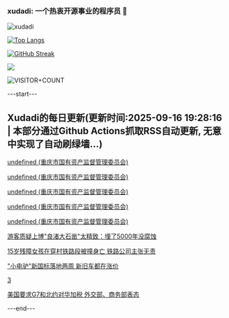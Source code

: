 ### xudadi: 一个热衷开源事业的程序员 👋

![xudadi](https://github-readme-stats-git-masterorgs-github-readme-stats-team.vercel.app/api?username=xudadi)

[![Top Langs](https://github-readme-stats.vercel.app/api/top-langs/?username=xudadi)](https://github.com/anuraghazra/github-readme-stats)

[![GitHub Streak](https://streak-stats.demolab.com?user=xudadi&locale=zh_Hans)](https://git.io/streak-stats)

![](https://raw.githubusercontent.com/xudadi/xudadi/main/assets/github-contribution-grid-snake.svg)

![VISITOR+COUNT](https://komarev.com/ghpvc/?username=xudadi&label=VISITOR+COUNT)


---start---

## Xudadi的每日更新(更新时间:2025-09-16 19:28:16 | 本部分通过Github Actions抓取RSS自动更新, 无意中实现了自动刷绿墙...)

[undefined (重庆市国有资产监督管理委员会)](https://dadilab.github.io/feeds/all.xml)

[undefined (重庆市国有资产监督管理委员会)](https://dadilab.github.io/feeds/all.xml)

[undefined (重庆市国有资产监督管理委员会)](https://dadilab.github.io/feeds/all.xml)

[undefined (重庆市国有资产监督管理委员会)](https://dadilab.github.io/feeds/all.xml)

[undefined (重庆市国有资产监督管理委员会)](https://dadilab.github.io/feeds/all.xml)

[游客质疑上博"良渚大石凿"太精致：埋了5000年没腐蚀](https://m.163.com/news/article/K9HANOGC051492LM.html)

[15岁残障女孩在穿村铁路段被撞身亡 铁路公司主张无责](https://m.163.com/news/article/K9H9H3HE051492T3.html)

["小电驴"新国标落地两周 新旧车都在涨价](https://m.163.com/news/article/K9H143AO0511U82T.html)

[3](https://m.163.com/touch/news/sub/domestic)

[美国要求G7和北约对华加税 外交部、商务部表态](https://m.163.com/news/article/K9GVB9HQ0519DDQ2.html)

---end---
